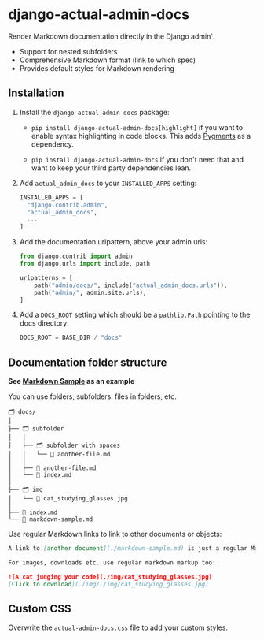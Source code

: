 # django-actual-admin-docs

Render Markdown documentation directly in the Django admin`.

- Support for nested subfolders
- Comprehensive Markdown format (link to which spec)
- Provides default styles for Markdown rendering

## Installation

1. Install the `django-actual-admin-docs` package:

   - `pip install django-actual-admin-docs[highlight]` if you want to enable syntax highlighting in code blocks. This adds [Pygments](https://pygments.org) as a dependency.

   - `pip install django-actual-admin-docs` if you don't need that and want to keep your third party dependencies lean.

2. Add `actual_admin_docs` to your `INSTALLED_APPS` setting:

   ```python 
   INSTALLED_APPS = [
     "django.contrib.admin",
     "actual_admin_docs",
     ...
   ]
   ```
   
3. Add the documentation urlpattern, above your admin urls:

   ```python
   from django.contrib import admin
   from django.urls import include, path
   
   urlpatterns = [
       path("admin/docs/", include("actual_admin_docs.urls")),
       path("admin/", admin.site.urls),
   ]
   ```
4. Add a `DOCS_ROOT` setting which should be a `pathlib.Path` pointing to the docs directory:

   ```python 
   DOCS_ROOT = BASE_DIR / "docs"
   ```

## Documentation folder structure

**See [Markdown Sample](markdown-sample.md) as an example**

You can use folders, subfolders, files in folders, etc.

```
🗂 docs/
│
├── 🗂 subfolder   
│   │   
│   ├── 🗂 subfolder with spaces
│   │   └── 📝 another-file.md
│   │ 
│   ├── 📝 another-file.md
│   └── 📝 index.md
│
├── 🗂 img    
│   └── 🌁 cat_studying_glasses.jpg
│
├── 📝 index.md
└── 📝 markdown-sample.md
```

Use regular Markdown links to link to other documents or objects:

```markdown
A link to [another document](./markdown-sample.md) is just a regular Markdown link. Documents in subdirectories [are supported too](./subfolder/another-file.md).

For images, downloads etc. use regular markdown markup too:

![A cat judging your code](./img/cat_studying_glasses.jpg)
[Click to download](./img/./img/cat_studying_glasses.jpg)
```

## Custom CSS

Overwrite the `actual-admin-docs.css` file to add your custom styles.
